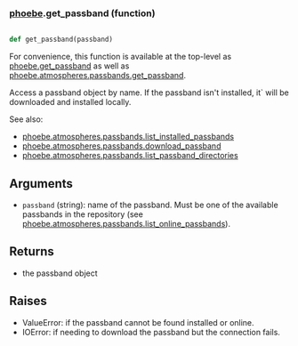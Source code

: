 ### [phoebe](phoebe.md).get_passband (function)


```py

def get_passband(passband)

```



For convenience, this function is available at the top-level as
[phoebe.get_passband](phoebe.get_passband.md) as well as
[phoebe.atmospheres.passbands.get_passband](phoebe.atmospheres.passbands.get_passband.md).

Access a passband object by name.  If the passband isn't installed, it`
will be downloaded and installed locally.

See also:
* [phoebe.atmospheres.passbands.list_installed_passbands](phoebe.atmospheres.passbands.list_installed_passbands.md)
* [phoebe.atmospheres.passbands.download_passband](phoebe.atmospheres.passbands.download_passband.md)
* [phoebe.atmospheres.passbands.list_passband_directories](phoebe.atmospheres.passbands.list_passband_directories.md)

Arguments
-----------
* `passband` (string): name of the passband.  Must be one of the available
    passbands in the repository (see
    [phoebe.atmospheres.passbands.list_online_passbands](phoebe.atmospheres.passbands.list_online_passbands.md)).

Returns
-----------
* the passband object

Raises
--------
* ValueError: if the passband cannot be found installed or online.
* IOError: if needing to download the passband but the connection fails.

